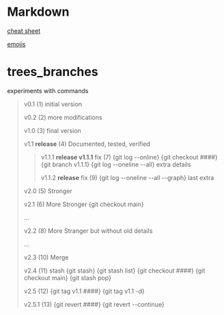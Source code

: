 # Markdown

[cheat sheet](https://github.com/adam-p/markdown-here/wiki/Markdown-Cheatsheet)

[emojis](https://gist.github.com/rxaviers/7360908)

# trees_branches
experiments with commands

> v0.1 (1) initial version
>
> v0.2 (2) more modifications
>
> v1.0 (3) final version
>
> v1.1 **release** (4) Documented, tested, verified
>
>>
>> v1.1.1 **release v1.1.1** fix (7) {git log --online} {git checkout ####} {git branch v1.1.1} {git log --oneline --all} extra details
>>
>> v1.1.2 **release** fix (9) {git log --oneline --all --graph} last extra
>>
>
> v2.0 (5) Stronger
>
> v2.1 (6) More Stronger {git checkout main}
>
> ...
>
> v2.2 (8) More Stranger but without old details
>
>...
>
> v2.3 (10) Merge
> 
> v2.4 (11) stash {git stash} {git stash list} {git checkout ####} {git checkout main} {git stash pop}
> 
> v2.5 (12) {git tag v1.1 ####} {git tag v1.1 -d}
> 
> v2.5.1 (13) {git revert ####} {git revert --continue}